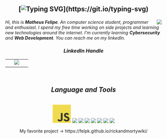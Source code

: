 <h2 align="center" margin-top:20px>


[![Typing SVG](https://readme-typing-svg.herokuapp.com?font='Comfortaa'&color=%23268F77&size=30&center=true&vCenter=true&height=30&lines=Hello,+i'm+Felp+!;Welcome+to+my+profile+!)](https://git.io/typing-svg)
 
</h2>

<img align="right" src="https://media.tenor.com/OxE-OUvzdocAAAAC/smile-naruto.gif" widht="300">

_Hi, this is ***Matheus Felipe***. An computer science student, programmer and enthusiast. I spend my free time working on side projects and learning new technologies around the internet. I'm currently learning ***Cybersecurity*** and ***Web Development***. You can reach me on my linkedIn._

<h3 align='center'><i>LinkedIn Handle</i></h3>
<p align='center'>
 
<table width="100" align='center'>
<tr>
    <td align='center' width="60">
        <a href="https://www.linkedin.com/in/felpk1"><img src="https://img.icons8.com/color/96/000000/linkedin-2.png"/></a>
    </td>
</tr>
</table>

</p>

</br>

<div align="center">
 
<h2><i>Language and Tools</i></h2>
</br>
 <img src="https://raw.githubusercontent.com/devicons/devicon/9f4f5cdb393299a81125eb5127929ea7bfe42889/icons/javascript/javascript-original.svg" height="auto" width="60px">
 <img src="https://www.vectorlogo.zone/logos/python/python-icon.svg" height="auto" width="60px"> 
 <img src="https://www.vectorlogo.zone/logos/github/github-icon.svg" height="auto" width="60px">
 <img src="https://github.com/bestofjs/bestofjs-webui/blob/master/public/logos/vscode.svg" height="auto" width="60">
 <img src="https://www.vectorlogo.zone/logos/jupyter/jupyter-ar21.svg" height="auto" width="130">
 <img src="https://cdn.jsdelivr.net/gh/devicons/devicon/icons/react/react-original-wordmark.svg" height="auto" width="60px"/>
 <img src="https://cdn.jsdelivr.net/gh/devicons/devicon/icons/codepen/codepen-original-wordmark.svg" height="auto" width="60px"/>
 <img src="https://cdn.jsdelivr.net/gh/devicons/devicon/icons/vuetify/vuetify-original.svg" height="auto" width="60px"/>
 
 </br>
 <p> My favorite project -> https://felpk.github.io/rickandmortywiki/ </p>

</div>
